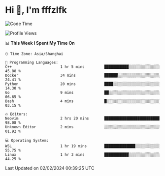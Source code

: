 # Hi 👋, I'm fffzlfk

<!--START_SECTION:waka-->
![Code Time](http://img.shields.io/badge/Code%20Time-647%20hrs%2011%20mins-blue)

![Profile Views](http://img.shields.io/badge/Profile%20Views-0-blue)

📊 **This Week I Spent My Time On** 

```text
🕑︎ Time Zone: Asia/Shanghai

💬 Programming Languages: 
C++                      1 hr 5 mins         ███████████░░░░░░░░░░░░░░   45.88 % 
Docker                   34 mins             ██████░░░░░░░░░░░░░░░░░░░   24.41 % 
Python                   20 mins             ████░░░░░░░░░░░░░░░░░░░░░   14.30 % 
Go                       9 mins              ██░░░░░░░░░░░░░░░░░░░░░░░   06.65 % 
Bash                     4 mins              █░░░░░░░░░░░░░░░░░░░░░░░░   03.15 % 

🔥 Editors: 
Neovim                   2 hrs 20 mins       █████████████████████████   98.08 % 
Unknown Editor           2 mins              ░░░░░░░░░░░░░░░░░░░░░░░░░   01.92 % 

💻 Operating System: 
WSL                      1 hr 19 mins        ██████████████░░░░░░░░░░░   55.75 % 
Linux                    1 hr 3 mins         ███████████░░░░░░░░░░░░░░   44.25 % 
```


 Last Updated on 02/02/2024 00:39:25 UTC
<!--END_SECTION:waka-->
